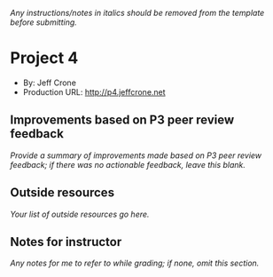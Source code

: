 *Any instructions/notes in italics should be removed from the template before submitting.* 

# Project 4
+ By: Jeff Crone
+ Production URL: http://p4.jeffcrone.net

## Improvements based on P3 peer review feedback
*Provide a summary of improvements made based on P3 peer review feedback; if there was no actionable feedback, leave this blank.*

## Outside resources
*Your list of outside resources go here.*

## Notes for instructor
*Any notes for me to refer to while grading; if none, omit this section.*
